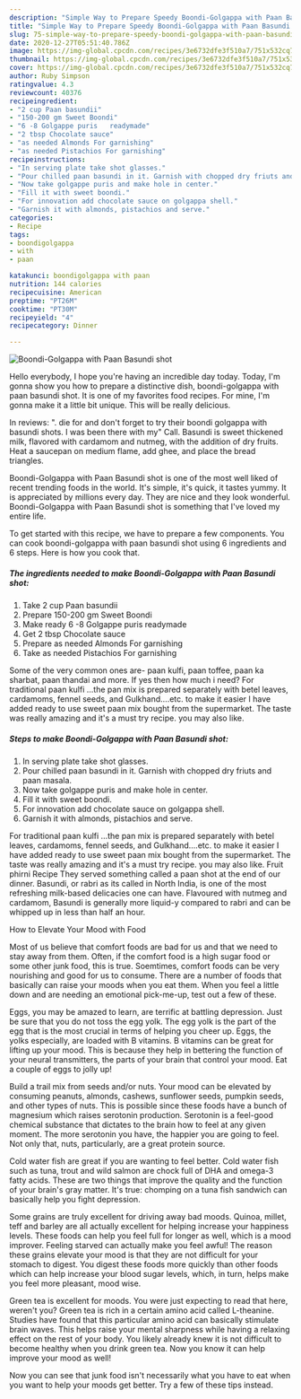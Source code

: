 ```yaml
---
description: "Simple Way to Prepare Speedy Boondi-Golgappa with Paan Basundi shot"
title: "Simple Way to Prepare Speedy Boondi-Golgappa with Paan Basundi shot"
slug: 75-simple-way-to-prepare-speedy-boondi-golgappa-with-paan-basundi-shot
date: 2020-12-27T05:51:40.786Z
image: https://img-global.cpcdn.com/recipes/3e6732dfe3f510a7/751x532cq70/boondi-golgappa-with-paan-basundi-shot-recipe-main-photo.jpg
thumbnail: https://img-global.cpcdn.com/recipes/3e6732dfe3f510a7/751x532cq70/boondi-golgappa-with-paan-basundi-shot-recipe-main-photo.jpg
cover: https://img-global.cpcdn.com/recipes/3e6732dfe3f510a7/751x532cq70/boondi-golgappa-with-paan-basundi-shot-recipe-main-photo.jpg
author: Ruby Simpson
ratingvalue: 4.3
reviewcount: 40376
recipeingredient:
- "2 cup Paan basundii"
- "150-200 gm Sweet Boondi"
- "6 -8 Golgappe puris   readymade"
- "2 tbsp Chocolate sauce"
- "as needed Almonds For garnishing"
- "as needed Pistachios For garnishing"
recipeinstructions:
- "In serving plate take shot glasses."
- "Pour chilled paan basundi in it. Garnish with chopped dry friuts and paan masala."
- "Now take golgappe puris and make hole in center."
- "Fill it with sweet boondi."
- "For innovation add chocolate sauce on golgappa shell."
- "Garnish it with almonds, pistachios and serve."
categories:
- Recipe
tags:
- boondigolgappa
- with
- paan

katakunci: boondigolgappa with paan 
nutrition: 144 calories
recipecuisine: American
preptime: "PT26M"
cooktime: "PT30M"
recipeyield: "4"
recipecategory: Dinner

---
```



![Boondi-Golgappa with Paan Basundi shot](https://img-global.cpcdn.com/recipes/3e6732dfe3f510a7/751x532cq70/boondi-golgappa-with-paan-basundi-shot-recipe-main-photo.jpg)

Hello everybody, I hope you're having an incredible day today. Today, I'm gonna show you how to prepare a distinctive dish, boondi-golgappa with paan basundi shot. It is one of my favorites food recipes. For mine, I'm gonna make it a little bit unique. This will be really delicious.

In reviews: &#34;. die for and don&#39;t forget to try their boondi golgappa with basundi shots. I was been there with my&#34; Call. Basundi is sweet thickened milk, flavored with cardamom and nutmeg, with the addition of dry fruits. Heat a saucepan on medium flame, add ghee, and place the bread triangles.

Boondi-Golgappa with Paan Basundi shot is one of the most well liked of recent trending foods in the world. It's simple, it's quick, it tastes yummy. It is appreciated by millions every day. They are nice and they look wonderful. Boondi-Golgappa with Paan Basundi shot is something that I've loved my entire life.


To get started with this recipe, we have to prepare a few components. You can cook boondi-golgappa with paan basundi shot using 6 ingredients and 6 steps. Here is how you cook that.

<!--inarticleads1-->

##### The ingredients needed to make Boondi-Golgappa with Paan Basundi shot:

1. Take 2 cup Paan basundii
1. Prepare 150-200 gm Sweet Boondi
1. Make ready 6 -8 Golgappe puris   readymade
1. Get 2 tbsp Chocolate sauce
1. Prepare as needed Almonds For garnishing
1. Take as needed Pistachios For garnishing


Some of the very common ones are- paan kulfi, paan toffee, paan ka sharbat, paan thandai and more. If yes then how much i need? For traditional paan kulfi …the pan mix is prepared separately with betel leaves, cardamoms, fennel seeds, and Gulkhand….etc. to make it easier I have added ready to use sweet paan mix bought from the supermarket. The taste was really amazing and it&#39;s a must try recipe. you may also like. 

<!--inarticleads2-->

##### Steps to make Boondi-Golgappa with Paan Basundi shot:

1. In serving plate take shot glasses.
1. Pour chilled paan basundi in it. Garnish with chopped dry friuts and paan masala.
1. Now take golgappe puris and make hole in center.
1. Fill it with sweet boondi.
1. For innovation add chocolate sauce on golgappa shell.
1. Garnish it with almonds, pistachios and serve.


For traditional paan kulfi …the pan mix is prepared separately with betel leaves, cardamoms, fennel seeds, and Gulkhand….etc. to make it easier I have added ready to use sweet paan mix bought from the supermarket. The taste was really amazing and it&#39;s a must try recipe. you may also like. Fruit phirni Recipe They served something called a paan shot at the end of our dinner. Basundi, or rabri as its called in North India, is one of the most refreshing milk-based delicacies one can have. Flavoured with nutmeg and cardamom, Basundi is generally more liquid-y compared to rabri and can be whipped up in less than half an hour. 

How to Elevate Your Mood with Food


Most of us believe that comfort foods are bad for us and that we need to stay away from them. Often, if the comfort food is a high sugar food or some other junk food, this is true. Soemtimes, comfort foods can be very nourishing and good for us to consume. There are a number of foods that basically can raise your moods when you eat them. When you feel a little down and are needing an emotional pick-me-up, test out a few of these.

Eggs, you may be amazed to learn, are terrific at battling depression. Just be sure that you do not toss the egg yolk. The egg yolk is the part of the egg that is the most crucial in terms of helping you cheer up. Eggs, the yolks especially, are loaded with B vitamins. B vitamins can be great for lifting up your mood. This is because they help in bettering the function of your neural transmitters, the parts of your brain that control your mood. Eat a couple of eggs to jolly up!

Build a trail mix from seeds and/or nuts. Your mood can be elevated by consuming peanuts, almonds, cashews, sunflower seeds, pumpkin seeds, and other types of nuts. This is possible since these foods have a bunch of magnesium which raises serotonin production. Serotonin is a feel-good chemical substance that dictates to the brain how to feel at any given moment. The more serotonin you have, the happier you are going to feel. Not only that, nuts, particularly, are a great protein source.

Cold water fish are great if you are wanting to feel better. Cold water fish such as tuna, trout and wild salmon are chock full of DHA and omega-3 fatty acids. These are two things that improve the quality and the function of your brain's gray matter. It's true: chomping on a tuna fish sandwich can basically help you fight depression. 

Some grains are truly excellent for driving away bad moods. Quinoa, millet, teff and barley are all actually excellent for helping increase your happiness levels. These foods can help you feel full for longer as well, which is a mood improver. Feeling starved can actually make you feel awful! The reason these grains elevate your mood is that they are not difficult for your stomach to digest. You digest these foods more quickly than other foods which can help increase your blood sugar levels, which, in turn, helps make you feel more pleasant, mood wise.

Green tea is excellent for moods. You were just expecting to read that here, weren't you? Green tea is rich in a certain amino acid called L-theanine. Studies have found that this particular amino acid can basically stimulate brain waves. This helps raise your mental sharpness while having a relaxing effect on the rest of your body. You likely already knew it is not difficult to become healthy when you drink green tea. Now you know it can help improve your mood as well!

Now you can see that junk food isn't necessarily what you have to eat when you want to help your moods get better. Try  a few  of  these  tips  instead.

